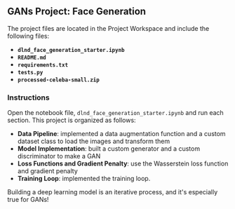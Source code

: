## GANs Project: Face Generation

The project files are located in the Project Workspace and include the following files:

* **`dlnd_face_generation_starter.ipynb`**
* **`README.md`**
* **`requirements.txt`**
* **`tests.py`**
* **`processed-celeba-small.zip`**

### Instructions

Open the notebook file, `dlnd_face_generation_starter.ipynb` and run each section. This project is organized as follows:

* **Data Pipeline**: implemented a data augmentation function and a custom dataset class to load the images and transform them
* **Model Implementation**: built a custom generator and a custom discriminator to make a GAN
* **Loss Functions and Gradient Penalty**: use the Wasserstein loss function and gradient penalty
* **Training Loop**: implemented the training loop.

Building a deep learning model is an iterative process, and it's especially true for GANs!
